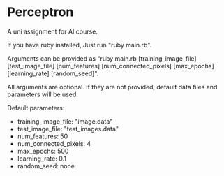 # Perceptron

A uni assignment for AI course.

If you have ruby installed, Just run "ruby main.rb".

Arguments can be provided as "ruby main.rb [training_image_file] [test_image_file] [num_features] [num_connected_pixels] [max_epochs] [learning_rate] [random_seed]".

All arguments are optional. If they are not provided, default data files and parameters will be used.

Default parameters:
- training_image_file:    "image.data"
- test_image_file:        "test_images.data"
- num_features:           50
- num_connected_pixels:   4
- max_epochs:             500
- learning_rate:          0.1
- random_seed:            none
